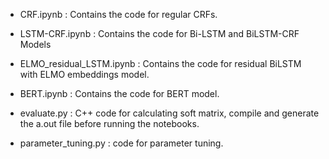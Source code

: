 - CRF.ipynb : Contains the code for regular CRFs.
- LSTM-CRF.ipynb : Contains the code for Bi-LSTM and BiLSTM-CRF Models
- ELMO_residual_LSTM.ipynb : Contains the code for residual BiLSTM with ELMO embeddings model.
- BERT.ipynb : Contains the code for BERT model.

- evaluate.py : C++ code for calculating soft matrix, compile and generate the a.out file before running the notebooks.
- parameter_tuning.py : code for parameter tuning.